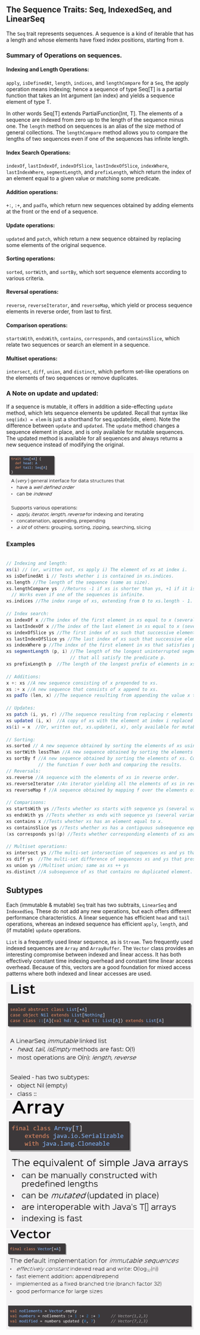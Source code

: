 ## The Sequence Traits:  Seq, IndexedSeq, and LinearSeq

The `Seq` trait represents sequences. A sequence is a kind of iterable that has a length and whose
elements have fixed index positions, starting from `0`.

### Summary of Operations on sequences.

#### Indexing and Length Operations:
`apply`, `isDefinedAt`, `length`, `indices`, and `lengthCompare` for a `Seq`, the apply operation means indexing;
hence a sequence of type Seq[T] is a partial function that takes an Int argument (an index) and yields a sequence
element of type T.

In other words Seq[T] extends PartialFunction[Int, T]. The elements of a sequence are indexed from zero up to the
length of the sequence minus one. The `length` method on sequences is an alias of the size method of general
collections. The `lengthCompare` method allows you to compare the lengths of two sequences even if one of the sequences
has infinite length.

#### Index Search Operations:
`indexOf`, `lastIndexOf`, `indexOfSlice`, `lastIndexOfSlice`, `indexWhere`, `lastIndexWhere`, `segmentLength`, and
`prefixLength`, which return the index of an element equal to a given value or matching some predicate.

#### Addition operations:
`+:`, `:+`, and `padTo`, which return new sequences obtained by adding elements at the front or the end of a sequence.

#### Update operations:
`updated` and `patch`, which return a new sequence obtained by replacing some elements of the original sequence.

#### Sorting operations:
`sorted`, `sortWith`, and `sortBy`, which sort sequence elements according to various criteria.

#### Reversal operations:
`reverse`, `reverseIterator`, and `reverseMap`, which yield or process sequence elements in reverse order, from last to
first.

#### Comparison operations:
`startsWith`, `endsWith`, `contains`, `corresponds`, and `containsSlice`, which relate two sequences or search an
element in a sequence.

#### Multiset operations:
`intersect`, `diff`, `union`, and `distinct`, which perform set-like operations on the elements of two sequences or remove
duplicates.

### A Note on update and updated:
If a sequence is mutable, it offers in addition a side-effecting `update` method, which lets sequence elements be
updated. Recall that syntax like `seq(idx) = elem` is just a shorthand for seq.update(idx, elem). Note the difference
between `update` and `updated`. The `update` method changes a sequence element in place, and is only available for
mutable sequences. The updated method is available for all sequences and always returns a new sequence instead of
modifying the original.

![Seq Overview](imgs/rtjvmSeq1.png)

### Examples
<!-- code -->
```scala

// Indexing and length:
xs(i) // (or, written out, xs apply i) The element of xs at index i.
xs isDefinedAt i // Tests whether i is contained in xs.indices.
xs.length //The length of the sequence (same as size).
xs.lengthCompare ys  //Returns -1 if xs is shorter than ys, +1 if it is longer, and 0 is they have the same length.
  // Works even if one of the sequences is infinite.
xs.indices //The index range of xs, extending from 0 to xs.length - 1.

// Index search:
xs indexOf x //The index of the first element in xs equal to x (several variants exist).
xs lastIndexOf x //The index of the last element in xs equal to x (several variants exist).
xs indexOfSlice ys //The first index of xs such that successive elements starting from that index form the sequence ys.
xs lastIndexOfSlice ys //The last index of xs such that successive elements starting from that index form the sequence ys.
xs indexWhere p //The index of the first element in xs that satisfies p (several variants exist).
xs segmentLength (p, i) //The length of the longest uninterrupted segment of elements in xs, starting with xs(i),
                        // that all satisfy the predicate p.
xs prefixLength p  //The length of the longest prefix of elements in xs that all satisfy the predicate p.

// Additions:
x +: xs //A new sequence consisting of x prepended to xs.
xs :+ x //A new sequence that consists of x append to xs.
xs padTo (len, x) //The sequence resulting from appending the value x to xs until length len is reached.

// Updates:
xs patch (i, ys, r) //The sequence resulting from replacing r elements of xs starting with i by the patch ys.
xs updated (i, x)  //A copy of xs with the element at index i replaced by x.
xs(i) = x  //Or, written out, xs.update(i, x), only available for mutable Seqs. Changes the element of xs at index i to y.

// Sorting:
xs.sorted // A new sequence obtained by sorting the elements of xs using the standard ordering of the element type of xs.
xs sortWith lessThan //A new sequence obtained by sorting the elements of xs, using lessThan as comparison operation.
xs sortBy f //A new sequence obtained by sorting the elements of xs. Comparison between two elements proceeds by mapping
            // the function f over both and comparing the results.
// Reversals:
xs.reverse //A sequence with the elements of xs in reverse order.
xs.reverseIterator //An iterator yielding all the elements of xs in reverse order.
xs reverseMap f //A sequence obtained by mapping f over the elements of xs in reverse order.

// Comparisons:
xs startsWith ys //Tests whether xs starts with sequence ys (several variants exist).
xs endsWith ys //Tests whether xs ends with sequence ys (several variants exist).
xs contains x //Tests whether xs has an element equal to x.
xs containsSlice ys //Tests whether xs has a contiguous subsequence equal to ys.
(xs corresponds ys)(p) //Tests whether corresponding elements of xs and ys satisfy the binary predicate p.

// Multiset operations:
xs intersect ys //The multi-set intersection of sequences xs and ys that preserves the order of elements in xs.
xs diff ys  //The multi-set difference of sequences xs and ys that preserves the order of elements in xs.
xs union ys //Multiset union; same as xs ++ ys
xs.distinct //A subsequence of xs that contains no duplicated element.
```

## Subtypes
Each (immutable & mutable) `Seq` trait has two subtraits, `LinearSeq` and `IndexedSeq`. These do not add any new
operations, but each offers different performance characteristics. A linear sequence has efficient `head` and `tail`
operations, whereas an indexed sequence has efficient `apply`, `length`, and (if
mutable) `update` operations.

`List` is a frequently used linear sequence, as is `Stream`. Two frequently used indexed sequences are `Array` and 
`ArrayBuffer`. The `Vector` class provides an interesting compromise between indexed and linear access. It has both
effectively constant time indexing overhead and constant time linear access overhead. Because of this, vectors are a
good foundation for mixed access patterns where both indexed and linear accesses are used.

![List Overview](imgs/rtjvmSeq2.png)
![Array Overview](imgs/rtjvmSeq3.png)
![Vectory Overview](imgs/rtjvmSeq4.png)